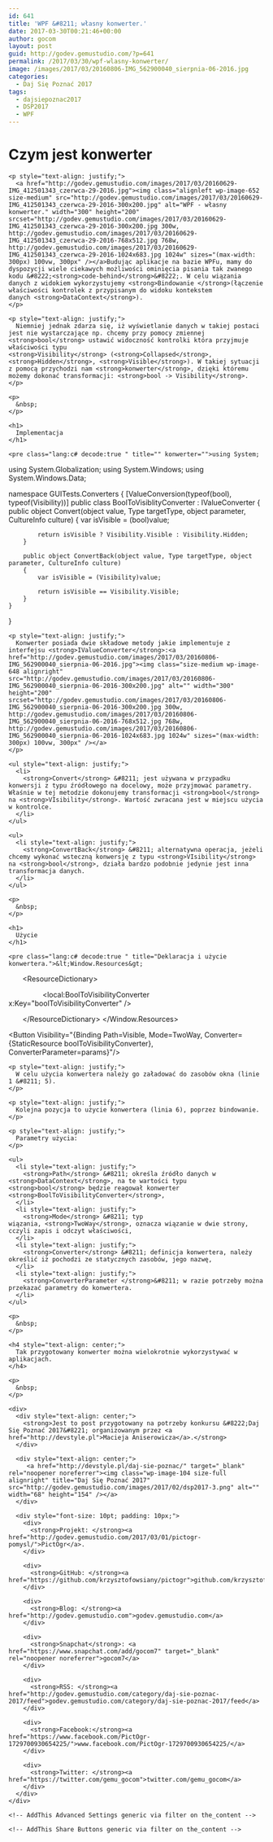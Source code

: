 ```yaml
---
id: 641
title: 'WPF &#8211; własny konwerter.'
date: 2017-03-30T00:21:46+00:00
author: gocom
layout: post
guid: http://godev.gemustudio.com/?p=641
permalink: /2017/03/30/wpf-wlasny-konwerter/
image: /images/2017/03/20160806-IMG_562900040_sierpnia-06-2016.jpg
categories:
  - Daj Się Poznać 2017
tags:
  - dajsiepoznac2017
  - DSP2017
  - WPF
---
```

<div id="dslc-theme-content">
  <div id="dslc-theme-content-inner">
    <h1>
      Czym jest konwerter
    </h1>
    
    <p style="text-align: justify;">
      <a href="http://godev.gemustudio.com/images/2017/03/20160629-IMG_412501343_czerwca-29-2016.jpg"><img class="alignleft wp-image-652 size-medium" src="http://godev.gemustudio.com/images/2017/03/20160629-IMG_412501343_czerwca-29-2016-300x200.jpg" alt="WPF - własny konwerter." width="300" height="200" srcset="http://godev.gemustudio.com/images/2017/03/20160629-IMG_412501343_czerwca-29-2016-300x200.jpg 300w, http://godev.gemustudio.com/images/2017/03/20160629-IMG_412501343_czerwca-29-2016-768x512.jpg 768w, http://godev.gemustudio.com/images/2017/03/20160629-IMG_412501343_czerwca-29-2016-1024x683.jpg 1024w" sizes="(max-width: 300px) 100vw, 300px" /></a>Budując aplikacje na bazie WPFu, mamy do dyspozycji wiele ciekawych możliwości ominięcia pisania tak zwanego kodu &#8222;<strong>code-behind</strong>&#8222;. W celu wiązania danych z widokiem wykorzystujemy <strong>Bindowanie </strong>(łączenie właściwości kontrolek z przypisanym do widoku kontekstem danych <strong>DataContext</strong>).
    </p>
    
    <p style="text-align: justify;">
      Niemniej jednak zdarza się, iż wyświetlanie danych w takiej postaci jest nie wystarczające np. chcemy przy pomocy zmiennej <strong>bool</strong> ustawić widoczność kontrolki która przyjmuje właściwości typu <strong>Visibility</strong> (<strong>Collapsed</strong>, <strong>Hidden</strong>, <strong>Visible</strong>). W takiej sytuacji z pomocą przychodzi nam <strong>konwerter</strong>, dzięki któremu możemy dokonać transformacji: <strong>bool -> Visibility</strong>.
    </p>
    
    <p>
      &nbsp;
    </p>
    
    <h1>
      Implementacja
    </h1>
    
    <pre class="lang:c# decode:true " title="" konwerter="">using System;
using System.Globalization;
using System.Windows;
using System.Windows.Data;

namespace GUITests.Converters
{
	[ValueConversion(typeof(bool), typeof(Visibility))]
	public class BoolToVisiblityConverter : IValueConverter
	{
		public object Convert(object value, Type targetType, object parameter, CultureInfo culture)
		{
			var isVisible = (bool)value;

			return isVisible ? Visibility.Visible : Visibility.Hidden;
		}

		public object ConvertBack(object value, Type targetType, object parameter, CultureInfo culture)
		{
			var isVisible = (Visibility)value;

			return isVisible == Visibility.Visible;
		}
	}
}</pre>
    
    <p style="text-align: justify;">
      Konwerter posiada dwie składowe metody jakie implementuje z interfejsu <strong>IValueConverter</strong>:<a href="http://godev.gemustudio.com/images/2017/03/20160806-IMG_562900040_sierpnia-06-2016.jpg"><img class="size-medium wp-image-648 alignright" src="http://godev.gemustudio.com/images/2017/03/20160806-IMG_562900040_sierpnia-06-2016-300x200.jpg" alt="" width="300" height="200" srcset="http://godev.gemustudio.com/images/2017/03/20160806-IMG_562900040_sierpnia-06-2016-300x200.jpg 300w, http://godev.gemustudio.com/images/2017/03/20160806-IMG_562900040_sierpnia-06-2016-768x512.jpg 768w, http://godev.gemustudio.com/images/2017/03/20160806-IMG_562900040_sierpnia-06-2016-1024x683.jpg 1024w" sizes="(max-width: 300px) 100vw, 300px" /></a>
    </p>
    
    <ul style="text-align: justify;">
      <li>
        <strong>Convert</strong> &#8211; jest używana w przypadku konwersji z typu źródłowego na docelowy, może przyjmować parametry. Właśnie w tej metodzie dokonujemy transformacji <strong>bool</strong> na <strong>VIsibility</strong>. Wartość zwracana jest w miejscu użycia w kontrolce.
      </li>
    </ul>
    
    <ul>
      <li style="text-align: justify;">
        <strong>ConvertBack</strong> &#8211; alternatywna operacja, jeżeli chcemy wykonać wsteczną konwersję z typu <strong>VIsibility</strong> na <strong>bool</strong>, działa bardzo podobnie jedynie jest inna transformacja danych.
      </li>
    </ul>
    
    <p>
      &nbsp;
    </p>
    
    <h1>
      Użycie
    </h1>
    
    <pre class="lang:c# decode:true " title="Deklaracja i użycie konwertera.">&lt;Window.Resources&gt;

       &lt;ResourceDictionary&gt;

                 &lt;local:BoolToVisibilityConverter x:Key="boolToVisibilityConverter" /&gt;

       &lt;/ResourceDictionary&gt;
&lt;/Window.Resources&gt;

&lt;Button Visibility="{Binding Path=Visible, Mode=TwoWay, Converter={StaticResource boolToVisibilityConverter}, ConverterParameter=params}"/&gt;</pre>
    
    <p style="text-align: justify;">
      W celu użycia konwertera należy go załadować do zasobów okna (linie 1 &#8211; 5).
    </p>
    
    <p style="text-align: justify;">
      Kolejna pozycja to użycie konwertera (linia 6), poprzez bindowanie.
    </p>
    
    <p style="text-align: justify;">
      Parametry użycia:
    </p>
    
    <ul>
      <li style="text-align: justify;">
        <strong>Path</strong> &#8211; określa źródło danych w <strong>DataContext</strong>, na te wartości typu <strong>bool</strong> będzie reagował konwerter <strong>BoolToVisibilityConverter</strong>,
      </li>
      <li style="text-align: justify;">
        <strong>Mode</strong> &#8211; typ wiązania, <strong>TwoWay</strong>, oznacza wiązanie w dwie strony, cczyli zapis i odczyt właściwości,
      </li>
      <li style="text-align: justify;">
        <strong>Converter</strong> &#8211; definicja konwertera, należy określić iż pochodzi ze statycznych zasobów, jego nazwę,
      </li>
      <li style="text-align: justify;">
        <strong>ConverterParameter </strong>&#8211; w razie potrzeby można przekazać parametry do konwertera.
      </li>
    </ul>
    
    <p>
      &nbsp;
    </p>
    
    <h4 style="text-align: center;">
      Tak przygotowany konwerter można wielokrotnie wykorzystywać w aplikacjach.
    </h4>
    
    <p>
      &nbsp;
    </p>
    
    <div>
      <div style="text-align: center;">
        <strong>Jest to post przygotowany na potrzeby konkursu &#8222;Daj Się Poznać 2017&#8221; organizowanym przez <a href="http://devstyle.pl">Macieja Aniserowicza</a>.</strong>
      </div>
      
      <div style="text-align: center;">
         <a href="http://devstyle.pl/daj-sie-poznac/" target="_blank" rel="noopener noreferrer"><img class="wp-image-104 size-full alignright" title="Daj Się Poznać 2017" src="http://godev.gemustudio.com/images/2017/02/dsp2017-3.png" alt="" width="68" height="154" /></a>
      </div>
      
      <div style="font-size: 10pt; padding: 10px;">
        <div>
          <strong>Projekt: </strong><a href="http://godev.gemustudio.com/2017/03/01/pictogr-pomysl/">PictOgr</a>.
        </div>
        
        <div>
          <strong>GitHub: </strong><a href="https://github.com/krzysztofowsiany/pictogr">github.com/krzysztofowsiany/pictogr</a>
        </div>
        
        <div>
          <strong>Blog: </strong><a href="http://godev.gemustudio.com">godev.gemustudio.com</a>
        </div>
        
        <div>
          <strong>Snapchat</strong>: <a href="https://www.snapchat.com/add/gocom7" target="_blank" rel="noopener noreferrer">gocom7</a>
        </div>
        
        <div>
          <strong>RSS: </strong><a href="http://godev.gemustudio.com/category/daj-sie-poznac-2017/feed">godev.gemustudio.com/category/daj-sie-poznac-2017/feed</a>
        </div>
        
        <div>
          <strong>Facebook:</strong><a href="https://www.facebook.com/PictOgr-1729700930654225/">www.facebook.com/PictOgr-1729700930654225/</a>
        </div>
        
        <div>
          <strong>Twitter: </strong><a href="https://twitter.com/gemu_gocom">twitter.com/gemu_gocom</a>
        </div>
      </div>
    </div>
    
    <!-- AddThis Advanced Settings generic via filter on the_content -->
    
    <!-- AddThis Share Buttons generic via filter on the_content -->
  </div>
</div>
